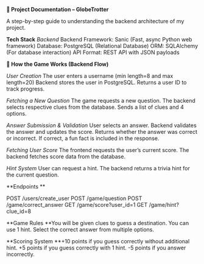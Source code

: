 **📌 Project Documentation – GlobeTrotter**


A step-by-step guide to understanding the backend architecture of my project.

**Tech Stack**
_Backend_
Backend Framework: Sanic (Fast, async Python web framework)
Database: PostgreSQL (Relational Database)
ORM: SQLAlchemy (For database interaction)
API Format: REST API with JSON payloads



**🚀 How the Game Works (Backend Flow)**

_User Creation_
The user enters a username (min length=8 and max length=20)
Backend stores the user in PostgreSQL.
Returns a user ID to track progress.

_Fetching a New Question_
The game requests a new question.
The backend selects respective clues from the database.
Sends a list of clues and 4 options.

_Answer Submission & Validation_
User selects an answer.
Backend validates the answer and updates the score.
Returns whether the answer was correct or incorrect.
If correct, a fun fact is included in the response.

_Fetching User Score_
The frontend requests the user’s current score.
The backend fetches score data from the database.

_Hint System_
User can request a hint.
The backend returns a trivia hint for the current question.




**Endpoints
**

POST /users/create_user
POST /game/question
POST /game/correct_answer
GET /game/score?user_id=1
GET /game/hint?clue_id=8




**Game Rules
**You will be given clues to guess a destination.
You can use 1 hint.
Select the correct answer from multiple options.

**Scoring System
**+10 points if you guess correctly without additional hint.
+5 points if you guess correctly with 1 hint.
-5 points if you answer incorrectly.

